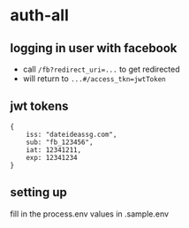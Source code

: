 # auth-all

## logging in user with facebook
- call `/fb?redirect_uri=...` to get redirected
- will return to `...#/access_tkn=jwtToken`

## jwt tokens
```
{
    iss: "dateideassg.com",
    sub: "fb_123456",
    iat: 12341211,
    exp: 12341234
}
```

## setting up
fill in the process.env values in .sample.env
